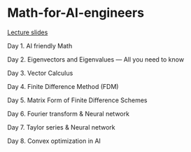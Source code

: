 # Math-for-AI-engineers

[Lecture slides](https://drive.google.com/drive/folders/1yaAxRIlpLJ0IdUcGNojSMFtMogZ21yD9)

Day 1. AI friendly Math 

Day 2. Eigenvectors and Eigenvalues — All you need to know 

Day 3. Vector Calculus 

Day 4. Finite Difference Method (FDM) 

Day 5. Matrix Form of Finite Difference Schemes 

Day 6. Fourier transform & Neural network

Day 7. Taylor series & Neural network

Day 8. Convex optimization in AI 
